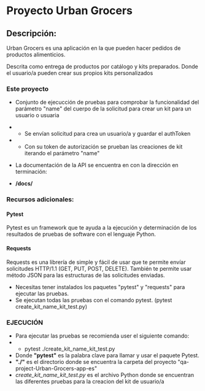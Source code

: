 # Proyecto Urban Grocers
## **Descripción:**
Urban Grocers es una aplicación en la que pueden hacer pedidos de productos alimenticios. 

Descrita como entrega de productos por catálogo y kits preparados. Donde el usuario/a pueden crear sus propios kits personalizados

### Este proyecto
- Conjunto de ejecucción de pruebas para comprobar la funcionalidad del parámetro "name" del cuerpo de la solicitud para crear un kit para un usuario o usuaria
- - Se envían solicitud para crea un usuario/a y guardar el authToken
- - Con su token de autorización se prueban las creaciones de kit iterando el parámetro "name"


- La documentación de la API se encuentra en con la dirección en terminación: 
- **/docs/**

### Recursos adicionales:
#### Pytest
Pytest es un framework que te ayuda a la ejecución y determinación de los resultados de pruebas de software con el lenguaje Python.

#### Requests
Requests es una librería de simple y fácil de usar que te permite envíar solicitudes HTTP/1.1 (GET, PUT, POST, DELETE). También te permite usar método JSON para las estructuras de las solicitudes enviadas.

- Necesitas tener instalados los paquetes "pytest" y "requests" para ejecutar las pruebas.
- Se ejecutan todas las pruebas con el comando pytest. (pytest create_kit_name_kit_test.py)

### **EJECUCIÓN**
- Para ejecutar las pruebas se recomienda user el siguiente comando:
- - pytest ./create_kit_name_kit_test.py
- Donde **"pytest"** es la palabra clave para llamar y usar el paquete Pytest.
- **"./"** es el directorio donde se encuentra la carpeta del proyecto "qa-project-Urban-Grocers-app-es"
- *create_kit_name_kit_test.py* es el archivo Python donde se encuentran las diferentes pruebas para la creacion del kit de usuario/a